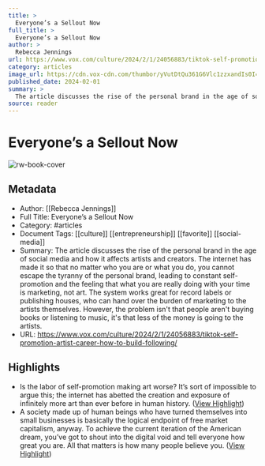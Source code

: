 ```yaml
---
title: >
  Everyone’s a Sellout Now
full_title: >
  Everyone’s a Sellout Now
author: >
  Rebecca Jennings
url: https://www.vox.com/culture/2024/2/1/24056883/tiktok-self-promotion-artist-career-how-to-build-following/
category: articles
image_url: https://cdn.vox-cdn.com/thumbor/yVutDtQu361G6Vlc1zzxandIs0I=/0x38:1920x1043/fit-in/1200x630/cdn.vox-cdn.com/uploads/chorus_asset/file/25258757/Vox_EleniKalorkoti.jpg
published_date: 2024-02-01
summary: >
  The article discusses the rise of the personal brand in the age of social media and how it affects artists and creators. The internet has made it so that no matter who you are or what you do, you cannot escape the tyranny of the personal brand, leading to constant self-promotion and the feeling that what you are really doing with your time is marketing, not art. The system works great for record labels or publishing houses, who can hand over the burden of marketing to the artists themselves. However, the problem isn't that people aren't buying books or listening to music, it's that less of the money is going to the artists.
source: reader
---
```

# Everyone’s a Sellout Now

![rw-book-cover](https://cdn.vox-cdn.com/thumbor/yVutDtQu361G6Vlc1zzxandIs0I=/0x38:1920x1043/fit-in/1200x630/cdn.vox-cdn.com/uploads/chorus_asset/file/25258757/Vox_EleniKalorkoti.jpg)

## Metadata
- Author: [[Rebecca Jennings]]
- Full Title: Everyone’s a Sellout Now
- Category: #articles
- Document Tags: [[culture]] [[entrepreneurship]] [[favorite]] [[social-media]] 
- Summary: The article discusses the rise of the personal brand in the age of social media and how it affects artists and creators. The internet has made it so that no matter who you are or what you do, you cannot escape the tyranny of the personal brand, leading to constant self-promotion and the feeling that what you are really doing with your time is marketing, not art. The system works great for record labels or publishing houses, who can hand over the burden of marketing to the artists themselves. However, the problem isn't that people aren't buying books or listening to music, it's that less of the money is going to the artists.
- URL: https://www.vox.com/culture/2024/2/1/24056883/tiktok-self-promotion-artist-career-how-to-build-following/

## Highlights
- Is the labor of self-promotion making art worse? It’s sort of impossible to argue this; the internet has abetted the creation and exposure of infinitely more art than ever before in human history. ([View Highlight](https://read.readwise.io/read/01hyza5q47ja6s5y2540stznka))
- A society made up of human beings who have turned themselves into small businesses is basically the logical endpoint of free market capitalism, anyway. To achieve the current iteration of the American dream, you’ve got to shout into the digital void and tell everyone how great you are. All that matters is how many people believe you. ([View Highlight](https://read.readwise.io/read/01hyza8my0xs5e2pg0zrjgktz0))


